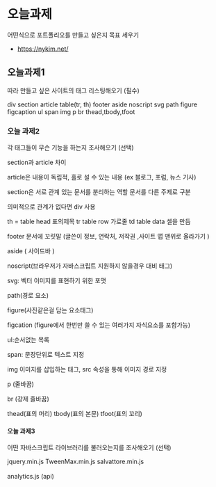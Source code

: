 <h1>오늘과제</h1>

어떤식으로 포트폴리오를 만들고 싶은지 목표 세우기

 
- https://nykim.net/


<h2> 오늘과제1 </h2>

따라 만들고 싶은 사이트의 태그 리스팅해오기 (필수)

div
section 
article table(tr, th)
footer
aside
noscript
svg
path
figure
figcaption
ul
span
img
p
br
thead,tbody,tfoot


<h3>오늘 과제2</h3>

각 태그들이 무슨 기능을 하는지 조사해오기 (선택)

section과 article 차이

article은 내용이 독립적, 홀로 설 수 있는 내용 (ex 블로그, 포럼, 뉴스 기사)

section은 서로 관계 있는 문서를 분리하는 역할 문서를 다른 주제로 구분

의미적으로 관계가 없다면 div 사용

th = table head 표의제목
tr table row 가로줄
td table data 셀을 만듬

footer 문서에 꼬릿말 (글쓴이 정보, 연락처, 저작권 ,사이트 맵 맨위로 올라가기 )

aside ( 사이드바 )

noscript(브라우저가 자바스크립트 지원하지 않을경우 대비 태그)

svg: 벡터 이미지를 표현하기 위한 포맷

path(경로 요소)

figure(사진같은걸 담는 요소태그)

figcation (figure에서 한번만 쓸 수 있는 여러가지 자식요소를 포함가능)

ul:순서없는 목록

span: 문장단위로 텍스트 지정

img 이미지를 삽입하는 태그, src 속성을 통해 이미지 경로 지정

p (줄바꿈)

br (강제 줄바꿈)

thead(표의 머리)
tbody(표의 본문)
tfoot(표의 꼬리)

<h4>오늘 과제3</h4>
어떤 자바스크립트 라이브러리를 불러오는지를 조사해오기 (선택)


jquery.min.js
TweenMax.min.js
salvattore.min.js
<br></br>
analytics.js (api)




